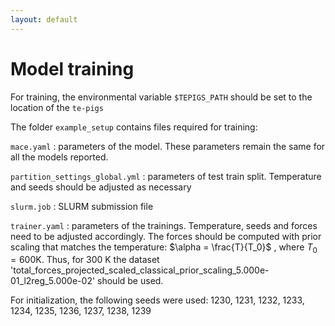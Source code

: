 ```yaml
---
layout: default
---
```

# Model training 
For training, the environmental variable `$TEPIGS_PATH` should be set to the location of the `te-pigs` 


The folder `example_setup` contains files required for training:  

`mace.yaml` : parameters of the model. These parameters remain  the same for all the models reported.

`partition_settings_global.yml` : parameters of test train split. Temperature and seeds should be adjusted as necessary

`slurm.job` : SLURM submission file

`trainer.yaml` : parameters of the trainings. Temperature, seeds and forces need to be adjusted accordingly. The forces
should be computed with prior scaling that matches the temperature: 
 $\alpha = \frac{T}{T_0}$ , where $T_0=600 \text{K}$. Thus, for 300 K the dataset  'total_forces_projected_scaled_classical_prior_scaling_5.000e-01_l2reg_5.000e-02'  should be used.

For initialization, the following seeds were used: 
1230, 1231, 1232, 1233, 1234, 1235, 1236, 1237, 1238, 1239
